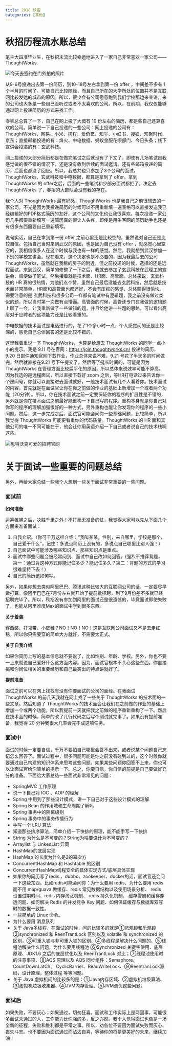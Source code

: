 ```yaml
---
title: 2018 秋招
categories: [其他]
---
```



# 秋招历程流水账总结

笔主大四准毕业生，在秋招末流比较幸运地进入了一家自己非常喜欢一家公司——ThoughtWorks.

![今天去签约在门外拍的照片](https://images.gitbook.cn/1433af10-d5f7-11e8-841a-4f0b0cc7be7b)

从9-6号投递出去第一份简历，到10-18号左右拿到第一份 offer ，中间差不多有 1 个半月的时间了。可能自己比较随缘，而且自己所在的大学所处的位置并不是互联网比较发达的城市的原因。所以，很少会有公司愿意跑到我们学校那边来宣讲，来的公司也大多是一些自己没听过或者不太喜欢的公司。所以，在前期，我仅仅能够通过网上投递简历的方式来找工作。

零零总总算了一下，自己在网上投了大概有 10 份左右的简历，都是些自己还算喜欢的公司。简单说一下自己投递的一些公司：网上投递的公司有：ThoughtWorks、网易、小米、携程、爱奇艺、知乎、小红书、搜狐、欢聚时代、京东；直接邮箱投递的有：烽火、中电数据、蚂蚁金服花呗部门、今日头条；线下宣讲会投递的有：玄武科技。

网上投递的大部分简历都是在做完笔试之后就没有了下文了，即使有几场笔试自我感觉做的很不错的情况下，还是没有收到后续的面试邀请。还有些邮箱投递的简历，后面也都没了回应。所以，我总共也只参加了3个公司的面试，ThoughtWorks、玄武科技和中电数据，都算是拿到了 offer。拿到 ThoughtWorks 的 offer之后，后面的一些笔试和少部分面试都拒了。决定去 ThoughtWorks 了，春招的大部队会没有我的存在。


我个人对 ThoughtWorks 最有好感，ThoughtWorks 也是我自己之前很想去的一家公司。不光是因为我投递简历的时候可以不用重新填一遍表格可以直接发送我已经编辑好的PDF格式简历的友好，这个公司的文化也让我很喜欢。每次投递一家公司几乎都要重新填写一遍简历真的很让人头疼，即使是用牛客网的简历助手也还是有很多东西需要自己重新填写。

说句实话，自己在拿到第一份 offer 之前心里还是比较空的，虽然说对自己还是比较自信。包括自己当时来到武汉的原因，也是因为自己没有 offer ，就感觉心里空空的，我相信很多人在这个时候与我也有一样的感觉。然后，我就想到武汉参加一下别的学校宣讲会。现在看来，这个决定也是不必要的，因为我最后去的公司 ThoughtWorks，虽然就在我租的房子的附近，但之前投递的时候，选择的还是远程面试。来到武汉，简单的修整了一下之后，我就去参加了玄武科技在武理工的宣讲会，顺便做了笔试，然后接着就是技术面、HR面、高管面。总体来说，玄武科技的 HR 真的很热情，为他们点个赞，虽然自己最后没能去玄武科技，然后就是技术面非常简单，HR面和高管面也都还好，不会有压抑的感觉，总体聊得很愉快。需要注意的是 玄武科技和很多公司一样都有笔试中有逻辑题，我之前没有做过类似的题，所以当时第一次做有点懵逼。高管面的时候，高管还专门在我做的逻辑题上聊了一会，让我重新做了一些做错的题，并且给他讲一些题的思路，可以看出高层对于应聘者的这项能力还是比较看重的。



中电数据的技术面试是电话进行的，花了1个多小时一点，个人感觉问的还是比较深的，感觉自己总体回答的还是比较不错的。

这里我着重说一下 ThoughtWorks，也算是给想去 ThoughtWorks 的同学一点小小的提示。我是 9.11 号在官网：https://join.thoughtworks.cn/ 投递的简历，9.20 日邮件通知官网下载作业，作业总体来说不难，9.21 号花了半天多的时间做完，然后就直接在9.21 号下午提交了。然后等了挺长时间的，可能是因为 ThoughtWorks 在管理方面比较扁平化的原因，所以总体来说效率可能不算高。因为我选的是远程面试，所以直接下载好 zoom 之后，等HR打电话过来告诉你一个房间号，你就可以直接进去面试就好，一般技术面试有几个人看着你。技术面试的内容，首先就是在面试官让你在你之前做的作业的基础上新增加一个或者两个功能（20分钟）。所以，你在技术面试之前一定要保证你的程序的扩展性是不错的，另外就是你在技术面试之前最好能重构一下自己写的程序。重构本身就是你自己对你写的程序的理解加强很好的一种方式，另外重构也能让你发现你的程序的一些小问题。然后，这一步完成之后，面试官可能会问你一些基础问题，比较简单，所以我觉得 ThoughtWorks 可能更看重你的代码质量。ThoughtWorks 的 HR 面和其他公司的唯一不同可能在于，他会让你用英语介绍一下自己或者说自己的技术栈啊这些。

![思特沃克可爱的招聘官网](https://images.gitbook.cn/83f765e0-d5f6-11e8-9c1a-919e09988420)


# 关于面试一些重要的问题总结
另外，再给大家总结一些我个人想到一些关于面试非常重要的一些问题。

### 面试前

**如何准备**


运筹帷幄之后，决胜千里之外！不打毫无准备的仗，我觉得大家可以先从下面几个方面来准备面试：

1. 自我介绍。（你可千万这样介绍：“我叫某某，性别，来自哪里，学校是那个，自己爱干什么”，记住：多说点简历上没有的，多说点自己哪里比别人强！）
2. 自己面试中可能涉及哪些知识点、那些知识点是重点。
3. 面试中哪些问题会被经常问到、面试中自己改如何回答。(强烈不推荐背题，第一：通过背这种方式你能记住多少？能记住多久？第二：背题的方式的学习很难坚持下去！)
4. 自己的简历该如何写。



另外，如果你想去类似阿里巴巴、腾讯这种比较大的互联网公司的话，一定要尽早做打算。像阿里巴巴在7月份左右就开始了提前批招聘，到了9月份差不多就已经招聘完毕了。所以，秋招没有参加到阿里的面试还是很遗憾的，毕竟面试即使失败了，也能从阿里难度Max的面试中学到很多东西。

**关于着装**

穿西装、打领带、小皮鞋？NO！NO！NO！这是互联网公司面试又不是去走红毯，所以你只需要穿的简单大方就好，不需要太正式。

**关于自我介绍**

如果你简历上写的基本信息就不要说了，比如性别、年龄、学校。另外，你也不要一上来就说自己爱好什么这方面内容。因为，面试官根本不关心这些东西。你直接挑和你岗位相关的重要经历和自己最突出的特点讲就好了。



**提前准备**

面试之前可以在网上找找有没有你要面试的公司的面经。在我面试 ThoughtWorks 的前几天我就在网上找了一些关于 ThoughtWorks 的技术面的一些文章。然后知道了 ThoughtWorks 的技术面会让我们在之前做的作业的基础上增加一个或两个功能，所以我提前一天就把我之前做的程序重新重构了一下。然后在技术面的时候，简单的改了几行代码之后写个测试就完事了。如果没有提前准备，我觉得 20 分钟我很大几率会完不成这项任务。


### 面试中

面试的时候一定要自信，千万不要怕自己哪里会答不出来，或者说某个问题自己忘记怎么回答了。面试过程中，很多问题可能是你之前没有碰到过的，这个时候你就要通过自己构建的知识体系来思考这些问题。如果某些问题你回答不上来，你也可以让面试官给你简单的提示一下。总之，你要自信，你自信的前提是自己要做好充分的准备。下面给大家总结一些面试非常常见的问题：

- SpringMVC 工作原理
- 说一下自己对 IOC 、AOP 的理解
- Spring 中用到了那些设计模式，讲一下自己对于这些设计模式的理解
- Spring Bean 的作用域和生命周期了解吗
-  Spring 事务中的隔离级别
- Spring 事务中的事务传播行为
- 手写一个 LRU 算法
- 知道那些排序算法，简单介绍一下快排的原理，能不能手写一下快排
- String 为什么是不可变的？String为啥要设计为不可变的？
- Arraylist 与 LinkedList 异同
- HashMap的底层实现
- HashMap 的长度为什么是2的幂次方
- ConcurrentHashMap 和 Hashtable 的区别
- ConcurrentHashMap线程安全的具体实现方式/底层具体实现
- 如果你的简历写了redis 、dubbo、zookeeper、docker的话，面试官还会问一下这些东西。比如redis可能会问你：为什么要用 redis、为什么要用 redis 而不用 map/guava 做缓存、redis 常见数据结构以及使用场景分析、 redis 设置过期时间、redis 内存淘汰机制、 redis 持久化机制、 缓存雪崩和缓存穿透问题、如何解决 Redis 的并发竞争 Key 问题、如何保证缓存与数据库双写时的数据一致性。
- 一些简单的 Linux 命令。
- 为什么要用 消息队列
- 关于 Java多线程，在面试的时候，问的比较多的就是①悲观锁和乐观锁②synchronized 和 ReenTrantLock 区别以及 volatile 和 synchronized 的区别，③可重入锁与非可重入锁的区别、④多线程是解决什么问题的、⑤线程池解决什么问题，为什么要用线程池 ⑥Synchronized 关键字使用、底层原理、JDK1.6 之后的底层优化以及 ReenTrantLock 对比；⑦线程池使用时的注意事项、⑧AQS 原理以及 AQS 同步组件：Semaphore、CountDownLatCh、 CyclicBarrier、ReadWriteLock、⑨ReentranLock源码，设计原理，整体过程 等等问题。
- 关于 Java 虚拟机问的比较多的是：①Java内存区域、②虚拟机垃圾算法、③虚拟机垃圾收集器、④JVM内存管理、⑤JVM调优这些问题。 


### 面试后

如果失败，不要灰心；如果通过，切勿狂喜。面试和工作实际上是两回事，可能很多面试未通过的人，工作能力比你强的多，反之亦然。我个人觉得面试也像是一场全新的征程，失败和胜利都是平常之事。所以，劝各位不要因为面试失败而灰心、丧失斗志。也不要因为面试通过而沾沾自喜，等待你的将是更美好的未来，继续加油！



